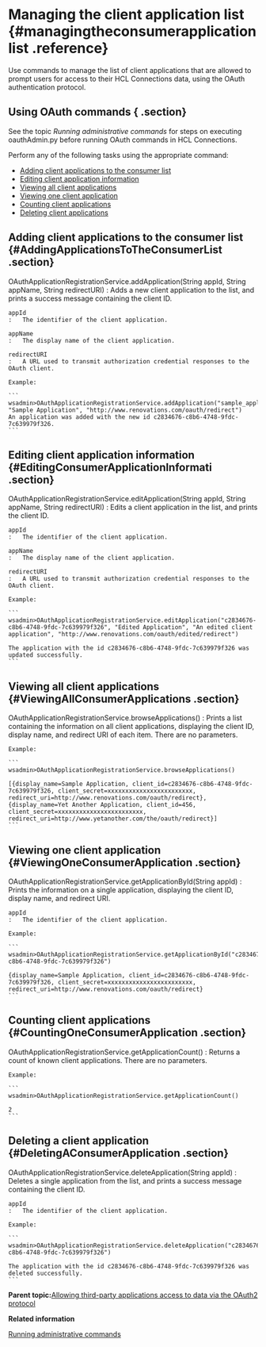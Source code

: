 # Managing the client application list {#managingtheconsumerapplicationlist .reference}

Use commands to manage the list of client applications that are allowed to prompt users for access to their HCL Connections data, using the OAuth authentication protocol.

## Using OAuth commands { .section}

See the topic *Running administrative commands* for steps on executing oauthAdmin.py before running OAuth commands in HCL Connections.

Perform any of the following tasks using the appropriate command:

-   [Adding client applications to the consumer list](r_admin_common_oauth_manage_list.md#AddingApplicationsToTheConsumerList)
-   [Editing client application information](r_admin_common_oauth_manage_list.md#EditingConsumerApplicationInformati)
-   [Viewing all client applications](r_admin_common_oauth_manage_list.md#ViewingAllConsumerApplications)
-   [Viewing one client application](r_admin_common_oauth_manage_list.md#ViewingOneConsumerApplication)
-   [Counting client applications](r_admin_common_oauth_manage_list.md#CountingOneConsumerApplication)
-   [Deleting client applications](r_admin_common_oauth_manage_list.md#DeletingAConsumerApplication)

## Adding client applications to the consumer list {#AddingApplicationsToTheConsumerList .section}

OAuthApplicationRegistrationService.addApplication\(String appId, String appName, String redirectURI\)
:   Adds a new client application to the list, and prints a success message containing the client ID.

    appId
    :   The identifier of the client application.

    appName
    :   The display name of the client application.

    redirectURI
    :   A URL used to transmit authorization credential responses to the OAuth client.

    Example:

    ```
    wsadmin>OAuthApplicationRegistrationService.addApplication("sample_application", "Sample Application", "http://www.renovations.com/oauth/redirect")
    An application was added with the new id c2834676-c8b6-4748-9fdc-7c639979f326.
    ```

## Editing client application information {#EditingConsumerApplicationInformati .section}

OAuthApplicationRegistrationService.editApplication\(String appId, String appName, String redirectURI\)
:   Edits a client application in the list, and prints the client ID.

    appId
    :   The identifier of the client application.

    appName
    :   The display name of the client application.

    redirectURI
    :   A URL used to transmit authorization credential responses to the OAuth client.

    Example:

    ```
    wsadmin>OAuthApplicationRegistrationService.editApplication("c2834676-c8b6-4748-9fdc-7c639979f326", "Edited Application", "An edited client application", "http://www.renovations.com/oauth/edited/redirect")
    
    The application with the id c2834676-c8b6-4748-9fdc-7c639979f326 was updated successfully.
    ```

## Viewing all client applications {#ViewingAllConsumerApplications .section}

OAuthApplicationRegistrationService.browseApplications\(\)
:   Prints a list containing the information on all client applications, displaying the client ID, display name, and redirect URI of each item. There are no parameters.

    Example:

    ```
    wsadmin>OAuthApplicationRegistrationService.browseApplications()
    
    [{display_name=Sample Application, client_id=c2834676-c8b6-4748-9fdc-7c639979f326, client_secret=xxxxxxxxxxxxxxxxxxxxxxxx, redirect_uri=http://www.renovations.com/oauth/redirect}, {display_name=Yet Another Application, client_id=456, client_secret=xxxxxxxxxxxxxxxxxxxxxxxx, redirect_uri=http://www.yetanother.com/the/oauth/redirect}]
    ```

## Viewing one client application {#ViewingOneConsumerApplication .section}

OAuthApplicationRegistrationService.getApplicationById\(String appId\)
:   Prints the information on a single application, displaying the client ID, display name, and redirect URI.

    appId
    :   The identifier of the client application.

    Example:

    ```
    wsadmin>OAuthApplicationRegistrationService.getApplicationById("c2834676-c8b6-4748-9fdc-7c639979f326")
    
    {display_name=Sample Application, client_id=c2834676-c8b6-4748-9fdc-7c639979f326, client_secret=xxxxxxxxxxxxxxxxxxxxxxxx, redirect_uri=http://www.renovations.com/oauth/redirect}
    ```

## Counting client applications {#CountingOneConsumerApplication .section}

OAuthApplicationRegistrationService.getApplicationCount\(\)
:   Returns a count of known client applications. There are no parameters.

    Example:

    ```
    wsadmin>OAuthApplicationRegistrationService.getApplicationCount()
    
    2
    ```

## Deleting a client application {#DeletingAConsumerApplication .section}

OAuthApplicationRegistrationService.deleteApplication\(String appId\)
:   Deletes a single application from the list, and prints a success message containing the client ID.

    appId
    :   The identifier of the client application.

    Example:

    ```
    wsadmin>OAuthApplicationRegistrationService.deleteApplication("c2834676-c8b6-4748-9fdc-7c639979f326")
    
    The application with the id c2834676-c8b6-4748-9fdc-7c639979f326 was deleted successfully.
    ```

**Parent topic:**[Allowing third-party applications access to data via the OAuth2 protocol](../admin/c_admin_common_oauth.md)

**Related information**  


[Running administrative commands](../admin/t_admin_common_edit_admin_props.md)

